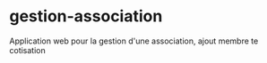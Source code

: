 # gestion-association
Application web pour la gestion d'une association, ajout membre te cotisation
